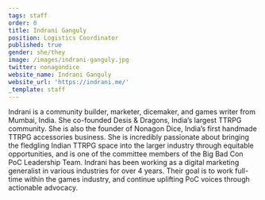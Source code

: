 ```yaml
---
tags: staff
order: 0
title: Indrani Ganguly
position: Logistics Coordinator
published: true
gender: she/they
image: /images/indrani-ganguly.jpg
twitter: nonagondice
website_name: Indrani Ganguly
website_url: 'https://indrani.me/'
_template: staff
---
```


Indrani is a community builder, marketer, dicemaker, and games writer from Mumbai, India. She co-founded Desis & Dragons, India’s largest TTRPG community. She is also the founder of Nonagon Dice, India’s first handmade TTRPG accessories business. She is incredibly passionate about bringing the fledgling Indian TTRPG space into the larger industry through equitable opportunities, and is one of the committee members of the Big Bad Con PoC Leadership Team. Indrani has been working as a digital marketing generalist in various industries for over 4 years. Their goal is to work full-time within the games industry, and continue uplifting PoC voices through actionable advocacy.
